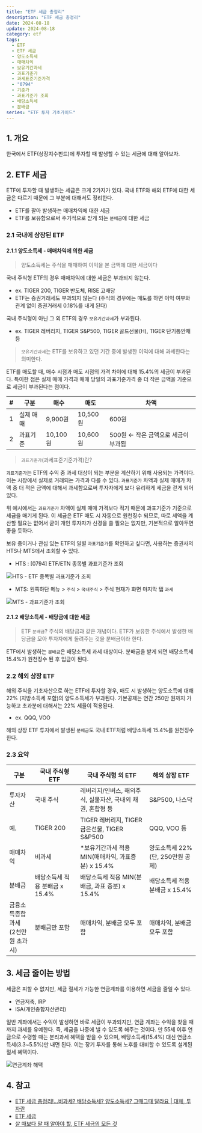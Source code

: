 ```yaml
---
title: "ETF 세금 총정리"
description: "ETF 세금 총정리"
date: 2024-08-18
update: 2024-08-18
category: etf
tags:
  - ETF
  - ETF 세금
  - 양도소득세
  - 매매차익
  - 보유기간과세
  - 과표기준가
  - 과세표준기준가격
  - "0794"
  - 기준가
  - 과표기준가 조회
  - 배당소득세
  - 분배금
series: "ETF 투자 기초가이드"
---
```


## 1. 개요

한국에서 ETF(상장지수펀드)에 투자할 때 발생할 수 있는 세금에 대해 알아보자.

## 2. ETF 세금

ETF에 투자할 때 발생하는 세금은 크게 2가지가 있다. 국내 ETF와 해외 ETF에 대한 세금은 다르기 때문에 그 부분에 대해서도 정리한다.

- ETF를 팔아 발생하는 매매차익에 대한 세금
- ETF를 보유함으로써 주기적으로 받게 되는 `분배금`에 대한 세금

### 2.1 국내에 상장된 ETF

#### 2.1.1 양도소득세 - 매매차익에 의한 세금

> 양도소득세는 주식을 매매하여 이익을 본 금액에 대한 세금이다

국내 주식형 ETF의 경우 매매차익에 대한 세금은 부과되지 않는다. 

- ex. TIGER 200, TIGER 반도체, RISE 고배당
- ETF는 증권거래세도 부과되지 않는다 (주식의 경우에는 매도를 하면 이익 여부와 관계 없이 증권거래세 0.18%를 내게 된다)

국내 주식형이 아닌 그 외 ETF의 경우 `보유기간과세`가 부과된다.

- ex. TIGER 레버리지, TIGER S&P500, TIGER 골드선물(H), TIGER 단기통안채 등

> `보유기간과세`는 ETF를 보유하고 있던 기간 중에 발생한 이익에 대해 과세한다는 의미한다.

ETF를 매도할 때, 매수 시점과 매도 시점의 가격 차이에 대해 15.4%의 세금이 부과된다. 특이한 점은 실제 매매 가격과 매매 당일의 과표기준가격 중 더 작은 금액을 기준으로 세금이 부과된다는 점이다.

| #    | 구분      | 매수     | 매도     | 차액                                |
| ---- | --------- | -------- | -------- | ----------------------------------- |
| 1    | 실제 매매 | 9,900원  | 10,500원 | 600원                               |
| 2    | 과표기준  | 10,100원 | 10,600원 | 500원 ← 작은 금액으로 세금이 부과됨 |

> `과표기준가`(과세표준기준가격)란?

`과표기준가`는 ETF의 수익 중 과세 대상이 되는 부분을 계산하기 위해 사용되는 가격이다. 이는 시장에서 실제로 거래되는 가격과 다를 수 있다. `과표기준가` 차액과 실제 매매가 차액 중 더 적은 금액에 대해서 과세함으로써 투자자에게 보다 유리하게 세금을 걷게 되어 있다.

위 예시에서는 `과표기준가` 차액이 실제 매매 가격보다 적기 때문에 과표기준가 기준으로 세금을 매기게 된다. 이 세금은 ETF 매도 시 자동으로 원천징수 되므로, 따로 세액을 계산할 필요는 없어서 굳이 개인 투자자가 신경을 쓸 필요는 없지만, 기본적으로 알아두면 좋을 듯하다.

보유 중이거나 관심 있는 ETF의 일별 `과표기준가`를 확인하고 싶다면, 사용하는 증권사의 HTS나 MTS에서 조회할 수 있다.

- HTS : [0794] ETF/ETN 종목별 과표기준가 조회

![HTS - ETF 종목별 과표기준가 조회](image-20240818151137075.png)

- MTS: 왼쪽하단 메뉴 > `주식` > `국내주식` > 주식 현재가 화면 마지막 탭 `과세`

![MTS - 과표기준가 조회](image-20240818151201894.png)

#### 2.1.2 배당소득세 - 배당금에 대한 세금

> ETF `분배금`? 주식의 배당금과 같은 개념이다. ETF가 보유한 주식에서 발생한 배당금을 모아 투자자에게 돌려주는 것을 분배금이라 한다.

ETF에서 발생하는 `분배금`은 배당소득세 과세 대상이다. 분배금을 받게 되면 배당소득세 15.4%가 원천징수 된 후 입금이 된다.

### 2.2 해외 상장 ETF

해외 주식을 기초자산으로 하는 ETF에 투자할 경우, 매도 시 발생하는 양도소득에 대해 22% (지방소득세 포함)의 양도소득세가 부과된다. 기본공제는 연간 250만 원까지 가능하고 초과분에 대해서는 22% 세율이 적용된다.

- ex. QQQ, VOO

해외 상장 ETF 투자에서 발생된 `분배금`도 국내 ETF처럼 배당소득세 15.4%를 원천징수한다.

### 2.3 요약

| 구분                                     | 국내 주식형 ETF                | 국내 주식형 외 ETF                                          | 해외 상장 ETF                           |
| ---------------------------------------- | ------------------------------ | ----------------------------------------------------------- | --------------------------------------- |
| 투자자산                                 | 국내 주식                      | 레버리지/인버스, 해외주식, 실물자산, 국내외 채권, 혼합형 등 | S&P500, 나스닥                          |
| 예.                                      | TIGER 200                      | TIGER 레버리지, TIGER 금은선물, TIGER S&P500                | QQQ, VOO 등                             |
| 매매차익                                 | 비과세                         | *보유기간과세 적용 MIN(매매차익, 과표증분) x 15.4%          | 양도소득세 22%<br /> (단, 250만원 공제) |
| 분배금                                   | 배당소득세 적용 분배금 x 15.4% | 배당소득세 적용 MIN(분배금, 과표 증분) x 15.4%              | 배당소득세 적용 분배금 x 15.4%          |
| 금융소득종합과세 <br />(2천만원 초과 시) | 분배금만 포함                  | 매매차익, 분배금 모두 포함                                  | 매매차익, 분배금 모두 포함              |

## 3. 세금 줄이는 방법

세금은 피할 수 없지만, 세금 절세가 가능한 연금계좌를 이용하면 세금을 줄일 수 있다.

- 연금저축, IRP
- ISA(개인종합자산관리)

일반 계좌에서는 수익이 발생하면 바로 세금이 부과되지만, 연금 계좌는 수익을 찾을 때까지 과세를 유예한다. 즉, 세금을 나중에 낼 수 있도록 해주는 것이다. 만 55세 이후 연금으로 수령할 때는 분리과세 혜택을 받을 수 있으며, 배당소득세(15.4%) 대신 연금소득세(3.3~5.5%)만 내면 된다. 이는 장기 투자를 통해 노후를 대비할 수 있도록 설계된 절세 혜택이다.

![연금계좌 해택](image-20240818151111331.png)

## 4. 참고

- [ETF 세금 총정리!…비과세? 배당소득세? 양도소득세? 그때그때 달라요 | 대체, 투자란](https://www.notion.so/ETF-dd14077ea5c446a0b2bfd98d46306e50?pvs=21)
- [ETF 세금](https://m.samsungfund.com/etf/insight/guide/view05.do)
- [살 때보다 팔 때 알아야 할, ETF 세금의 모든 것](https://blog.toss.im/article/etf-and-tax)